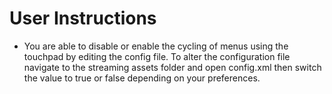 # User Instructions

* You are able to disable or enable the cycling of menus using the touchpad by editing the config file. To alter the configuration file navigate to the streaming assets folder and open config.xml then switch the value to true or false depending on your preferences.
